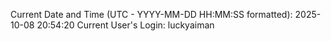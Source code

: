 Current Date and Time (UTC - YYYY-MM-DD HH:MM:SS formatted): 2025-10-08 20:54:20
Current User's Login: luckyaiman
